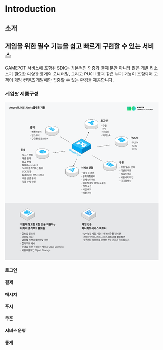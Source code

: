 # Introduction

## 소개

## 게임을 위한 필수 기능을 쉽고 빠르게 구현할 수 있는 서비스

GAMEPOT 서비스에 포함된 SDK는 기본적인 인증과 결제 뿐만 아니라 많은 개발 리소스가 필요한 다양한 통계와 모니터링, 그리고 PUSH 등과 같은 부가 기능이 포함되어 고객이 게임 컨텐츠 개발에만 집중할 수 있는 환경을 제공합니다.

### 게임팟 제품구성

![](.gitbook/assets/gamepot.ko-kr.xl%20%285%29.png)

#### 로그인

#### 결제

#### 메시지

#### 푸시

#### 쿠폰

#### 서비스 운영

#### 통계

